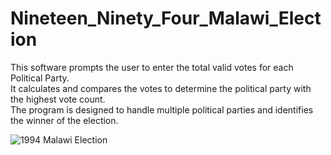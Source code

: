 # Nineteen_Ninety_Four_Malawi_Election
This software prompts the user to enter the total valid votes for each Political Party.  
It calculates and compares the votes to determine the political party with the highest vote count.   
The program is designed to handle multiple political parties and identifies the winner of the election.


![1994 Malawi Election](https://github.com/user-attachments/assets/886cf389-ee55-4218-809c-429929c0fd1f)

